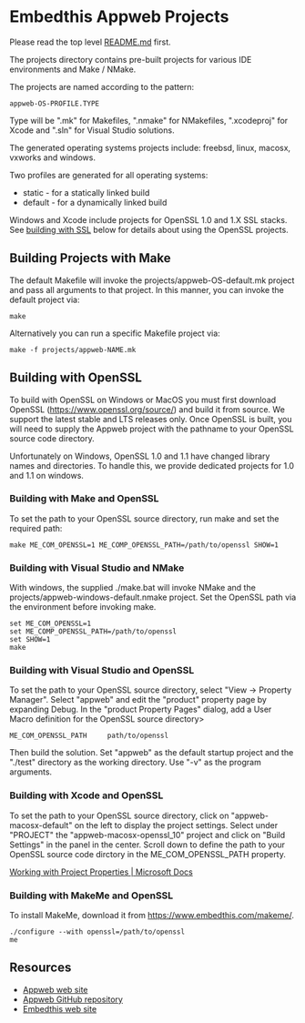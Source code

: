 Embedthis Appweb Projects
===

Please read the top level [README.md](../README.md) first.

The projects directory contains pre-built projects for various IDE environments and Make / NMake.

The projects are named according to the pattern:

    appweb-OS-PROFILE.TYPE

Type will be ".mk" for Makefiles, ".nmake" for NMakefiles, ".xcodeproj" for Xcode and ".sln" for Visual Studio solutions.

The generated operating systems projects include: freebsd, linux, macosx, vxworks and windows.

Two profiles are generated for all operating systems:

* static - for a statically linked build
* default - for a dynamically linked build

Windows and Xcode include projects for OpenSSL 1.0 and 1.X SSL stacks. See
<a href="openssl">building with SSL</a> below for details about using the OpenSSL projects.

<a name="openssl"></a>

## Building Projects with Make

The default Makefile will invoke the projects/appweb-OS-default.mk project and pass all arguments to that project. In this manner, you can invoke the default project via:

    make

Alternatively you can run a specific Makefile project via:

    make -f projects/appweb-NAME.mk

## Building with OpenSSL

To build with OpenSSL on Windows or MacOS you must first download OpenSSL (https://www.openssl.org/source/) and build it from source. We support the latest stable and LTS releases only. Once OpenSSL is built, you will need to supply the Appweb project with the pathname to your OpenSSL source code directory.

Unfortunately on Windows, OpenSSL 1.0 and 1.1 have changed library names and directories. To handle this, we provide dedicated projects for 1.0 and 1.1 on windows.

### Building with Make and OpenSSL

To set the path to your OpenSSL source directory, run make and set the required path:

    make ME_COM_OPENSSL=1 ME_COMP_OPENSSL_PATH=/path/to/openssl SHOW=1

### Building with Visual Studio and NMake

With windows, the supplied ./make.bat will invoke NMake and the projects/appweb-windows-default.nmake project. Set the OpenSSL path via the environment before invoking make.

    set ME_COM_OPENSSL=1
    set ME_COMP_OPENSSL_PATH=/path/to/openssl
    set SHOW=1
    make

### Building with Visual Studio and OpenSSL

To set the path to your OpenSSL source directory, select "View -> Property Manager". Select "appweb" and edit the "product" property page by expanding Debug. In the "product Property Pages" dialog, add a User Macro definition for the OpenSSL source directory>

    ME_COM_OPENSSL_PATH     path/to/openssl

Then build the solution. Set "appweb" as the default startup project and the "./test" directory as the working directory. Use "-v" as the program arguments.

### Building with Xcode and OpenSSL

To set the path to your OpenSSL source directory, click on "appweb-macosx-default" on the left to display the project settings. Select under "PROJECT" the "appweb-macosx-openssl_10" project and click on "Build Settings" in the panel in the center. Scroll down to define the path to your OpenSSL source code dirctory in the ME_COM_OPENSSL_PATH property.

[Working with Project Properties | Microsoft Docs](https://docs.microsoft.com/en-us/previous-versions/669zx6zc(v=vs.140)#user-defined-macros)

### Building with MakeMe and OpenSSL

To install MakeMe, download it from https://www.embedthis.com/makeme/.

    ./configure --with openssl=/path/to/openssl
    me

Resources
---
  - [Appweb web site](https://www.embedthis.com/)
  - [Appweb GitHub repository](http://github.com/embedthis/appweb)
  - [Embedthis web site](https://www.embedthis.com/)
